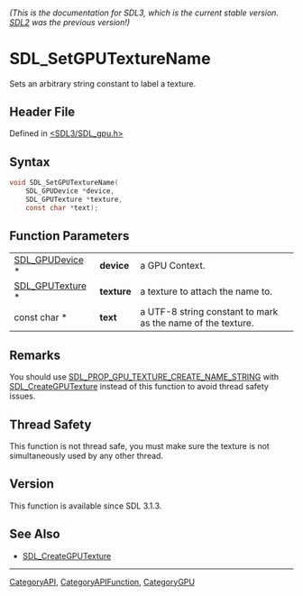 ###### (This is the documentation for SDL3, which is the current stable version. [SDL2](https://wiki.libsdl.org/SDL2/) was the previous version!)
# SDL_SetGPUTextureName

Sets an arbitrary string constant to label a texture.

## Header File

Defined in [<SDL3/SDL_gpu.h>](https://github.com/libsdl-org/SDL/blob/main/include/SDL3/SDL_gpu.h)

## Syntax

```c
void SDL_SetGPUTextureName(
    SDL_GPUDevice *device,
    SDL_GPUTexture *texture,
    const char *text);
```

## Function Parameters

|                                    |             |                                                             |
| ---------------------------------- | ----------- | ----------------------------------------------------------- |
| [SDL_GPUDevice](SDL_GPUDevice) *   | **device**  | a GPU Context.                                              |
| [SDL_GPUTexture](SDL_GPUTexture) * | **texture** | a texture to attach the name to.                            |
| const char *                       | **text**    | a UTF-8 string constant to mark as the name of the texture. |

## Remarks

You should use
[SDL_PROP_GPU_TEXTURE_CREATE_NAME_STRING](SDL_PROP_GPU_TEXTURE_CREATE_NAME_STRING)
with [SDL_CreateGPUTexture](SDL_CreateGPUTexture) instead of this function
to avoid thread safety issues.

## Thread Safety

This function is not thread safe, you must make sure the texture is not
simultaneously used by any other thread.

## Version

This function is available since SDL 3.1.3.

## See Also

- [SDL_CreateGPUTexture](SDL_CreateGPUTexture)

----
[CategoryAPI](CategoryAPI), [CategoryAPIFunction](CategoryAPIFunction), [CategoryGPU](CategoryGPU)

